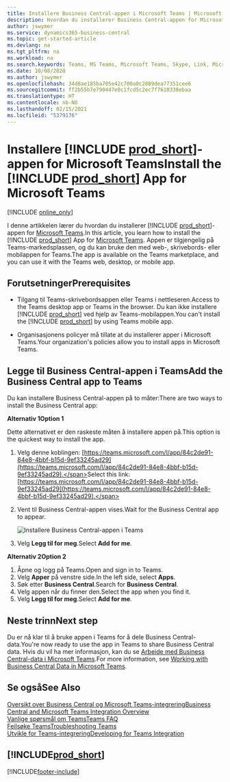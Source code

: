 ```yaml
---
title: Installere Business Central-appen i Microsoft Teams | Microsoft Docs
description: Hvordan du installerer Business Central-appen for Microsoft Teams.
author: jswymer
ms.service: dynamics365-business-central
ms.topic: get-started-article
ms.devlang: na
ms.tgt_pltfrm: na
ms.workload: na
ms.search.keywords: Teams, MS Teams, Microsoft Teams, Skype, Link, Microsoft 365, collaborate, collaboration, teamwork
ms.date: 10/08/2020
ms.author: jswymer
ms.openlocfilehash: 34d8ae185ba705e42c700a0c2089dea77351cee6
ms.sourcegitcommit: ff2b55b7e790447e0c1fcd5c2ec7f7610338ebaa
ms.translationtype: HT
ms.contentlocale: nb-NO
ms.lasthandoff: 02/15/2021
ms.locfileid: "5379176"
---
```

# <a name="install-the-prod_short-app-for-microsoft-teams"></a><span data-ttu-id="54eb4-103">Installere [!INCLUDE [prod_short](includes/prod_short.md)]-appen for Microsoft Teams</span><span class="sxs-lookup"><span data-stu-id="54eb4-103">Install the [!INCLUDE [prod_short](includes/prod_short.md)] App for Microsoft Teams</span></span>

[!INCLUDE [online_only](includes/online_only.md)]

<span data-ttu-id="54eb4-104">I denne artikkelen lærer du hvordan du installerer [!INCLUDE [prod_short](includes/prod_short.md)]-appen for [Microsoft Teams](https://www.microsoft.com/en-us/microsoft-365/microsoft-teams).</span><span class="sxs-lookup"><span data-stu-id="54eb4-104">In this article, you learn how to install the [!INCLUDE [prod_short](includes/prod_short.md)] App for [Microsoft Teams](https://www.microsoft.com/en-us/microsoft-365/microsoft-teams).</span></span> <span data-ttu-id="54eb4-105">Appen er tilgjengelig på Teams-markedsplassen, og du kan bruke den med web-, skrivebords- eller mobilappen for Teams.</span><span class="sxs-lookup"><span data-stu-id="54eb4-105">The app is available on the Teams marketplace, and you can use it with the Teams web, desktop, or mobile app.</span></span>

## <a name="prerequisites"></a><span data-ttu-id="54eb4-106">Forutsetninger</span><span class="sxs-lookup"><span data-stu-id="54eb4-106">Prerequisites</span></span>

- <span data-ttu-id="54eb4-107">Tilgang til Teams-skrivebordsappen eller Teams i nettleseren.</span><span class="sxs-lookup"><span data-stu-id="54eb4-107">Access to the Teams desktop app or Teams in the browser.</span></span> <span data-ttu-id="54eb4-108">Du kan ikke installere [!INCLUDE [prod_short](includes/prod_short.md)] ved hjelp av Teams-mobilappen.</span><span class="sxs-lookup"><span data-stu-id="54eb4-108">You can't install the [!INCLUDE [prod_short](includes/prod_short.md)] by using Teams mobile app.</span></span>

- <span data-ttu-id="54eb4-109">Organisasjonens policyer må tillate at du installerer apper i Microsoft Teams.</span><span class="sxs-lookup"><span data-stu-id="54eb4-109">Your organization's policies allow you to install apps in Microsoft Teams.</span></span>

## <a name="add-the-business-central-app-to-teams"></a><span data-ttu-id="54eb4-110">Legge til Business Central-appen i Teams</span><span class="sxs-lookup"><span data-stu-id="54eb4-110">Add the Business Central app to Teams</span></span>

<span data-ttu-id="54eb4-111">Du kan installere Business Central-appen på to måter:</span><span class="sxs-lookup"><span data-stu-id="54eb4-111">There are two ways to install the Business Central app:</span></span>

<span data-ttu-id="54eb4-112">**Alternativ 1**</span><span class="sxs-lookup"><span data-stu-id="54eb4-112">**Option 1**</span></span>

<span data-ttu-id="54eb4-113">Dette alternativet er den raskeste måten å installere appen på.</span><span class="sxs-lookup"><span data-stu-id="54eb4-113">This option is the quickest way to install the app.</span></span>

1. <span data-ttu-id="54eb4-114">Velg denne koblingen: [https://teams.microsoft.com/l/app/84c2de91-84e8-4bbf-b15d-9ef33245ad29](https://teams.microsoft.com/l/app/84c2de91-84e8-4bbf-b15d-9ef33245ad29).</span><span class="sxs-lookup"><span data-stu-id="54eb4-114">Select this link: [https://teams.microsoft.com/l/app/84c2de91-84e8-4bbf-b15d-9ef33245ad29](https://teams.microsoft.com/l/app/84c2de91-84e8-4bbf-b15d-9ef33245ad29).</span></span>

2. <span data-ttu-id="54eb4-115">Vent til Business Central-appen vises.</span><span class="sxs-lookup"><span data-stu-id="54eb4-115">Wait for the Business Central app to appear.</span></span>

    ![Installere Business Central-appen i Teams](media/teams-install-app.png)

3. <span data-ttu-id="54eb4-117">Velg **Legg til for meg**.</span><span class="sxs-lookup"><span data-stu-id="54eb4-117">Select **Add for me**.</span></span>

<span data-ttu-id="54eb4-118">**Alternativ 2**</span><span class="sxs-lookup"><span data-stu-id="54eb4-118">**Option 2**</span></span>

1. <span data-ttu-id="54eb4-119">Åpne og logg på Teams.</span><span class="sxs-lookup"><span data-stu-id="54eb4-119">Open and sign in to Teams.</span></span>
2. <span data-ttu-id="54eb4-120">Velg **Apper** på venstre side.</span><span class="sxs-lookup"><span data-stu-id="54eb4-120">In the left side, select **Apps**.</span></span>
3. <span data-ttu-id="54eb4-121">Søk etter **Business Central**.</span><span class="sxs-lookup"><span data-stu-id="54eb4-121">Search for **Business Central**.</span></span>
4. <span data-ttu-id="54eb4-122">Velg appen når du finner den.</span><span class="sxs-lookup"><span data-stu-id="54eb4-122">Select the app when you find it.</span></span>
5. <span data-ttu-id="54eb4-123">Velg **Legg til for meg**.</span><span class="sxs-lookup"><span data-stu-id="54eb4-123">Select **Add for me**.</span></span>

## <a name="next-step"></a><span data-ttu-id="54eb4-124">Neste trinn</span><span class="sxs-lookup"><span data-stu-id="54eb4-124">Next step</span></span>

<span data-ttu-id="54eb4-125">Du er nå klar til å bruke appen i Teams for å dele Business Central-data.</span><span class="sxs-lookup"><span data-stu-id="54eb4-125">You're now ready to use the app in Teams to share Business Central data.</span></span> <span data-ttu-id="54eb4-126">Hvis du vil ha mer informasjon, kan du se [Arbeide med Business Central-data i Microsoft Teams](across-working-with-teams.md).</span><span class="sxs-lookup"><span data-stu-id="54eb4-126">For more information, see [Working with Business Central Data in Microsoft Teams](across-working-with-teams.md).</span></span>

## <a name="see-also"></a><span data-ttu-id="54eb4-127">Se også</span><span class="sxs-lookup"><span data-stu-id="54eb4-127">See Also</span></span>

[<span data-ttu-id="54eb4-128">Oversikt over Business Central og Microsoft Teams-integrering</span><span class="sxs-lookup"><span data-stu-id="54eb4-128">Business Central and Microsoft Teams Integration Overview</span></span>](across-teams-overview.md)  
[<span data-ttu-id="54eb4-129">Vanlige spørsmål om Teams</span><span class="sxs-lookup"><span data-stu-id="54eb4-129">Teams FAQ</span></span>](teams-faq.md)  
[<span data-ttu-id="54eb4-130">Feilsøke Teams</span><span class="sxs-lookup"><span data-stu-id="54eb4-130">Troubleshooting Teams</span></span>](admin-teams-troubleshooting.md)  
[<span data-ttu-id="54eb4-131">Utvikle for Teams-integrering</span><span class="sxs-lookup"><span data-stu-id="54eb4-131">Developing for Teams Integration</span></span>](/dynamics365/business-central/dev-itpro/developer/devenv-develop-for-teams)  

## [!INCLUDE[prod_short](includes/free_trial_md.md)]  


[!INCLUDE[footer-include](includes/footer-banner.md)]